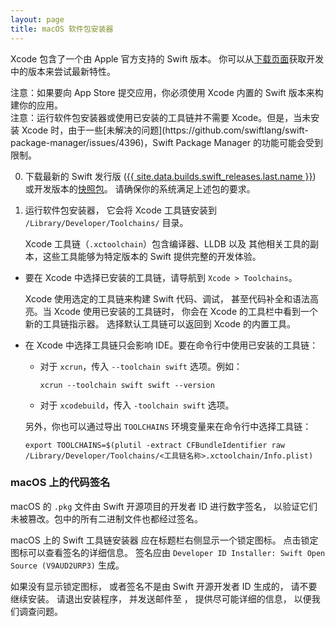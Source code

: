 ```yaml
---
layout: page
title: macOS 软件包安装器
---
```


Xcode 包含了一个由 Apple 官方支持的 Swift 版本。
你可以从[下载页面](/install/macos)获取开发中的版本来尝试最新特性。

<div class="warning" markdown="1">
注意：如果要向 App Store 提交应用，你必须使用 Xcode 内置的 Swift 版本来构建你的应用。
</div>

<div class="warning" markdown="1">
注意：运行软件包安装器或使用已安装的工具链并不需要 Xcode。但是，当未安装 Xcode 时，由于一些[未解决的问题](https://github.com/swiftlang/swift-package-manager/issues/4396)，Swift Package Manager 的功能可能会受到限制。
</div>

0. 下载最新的 Swift 发行版
   ([{{ site.data.builds.swift_releases.last.name }}](/install/macos))
   或开发版本的[快照包](/install/macos/#development-snapshots)。
   请确保你的系统满足上述包的要求。

0. 运行软件包安装器，
   它会将 Xcode 工具链安装到
   `/Library/Developer/Toolchains/` 目录。

   Xcode 工具链（`.xctoolchain`）包含编译器、LLDB 以及
   其他相关工具的副本，这些工具能够为特定版本的 Swift
   提供完整的开发体验。

* 要在 Xcode 中选择已安装的工具链，请导航到 `Xcode > Toolchains`。

  Xcode 使用选定的工具链来构建 Swift 代码、调试，
  甚至代码补全和语法高亮。当 Xcode 使用已安装的工具链时，
  你会在 Xcode 的工具栏中看到一个新的工具链指示器。
  选择默认工具链可以返回到 Xcode 的内置工具。

* 在 Xcode 中选择工具链只会影响 IDE。要在命令行中使用已安装的工具链：
  * 对于 `xcrun`，传入 `--toolchain swift` 选项。例如：

    ~~~ shell
    xcrun --toolchain swift swift --version
    ~~~

  * 对于 `xcodebuild`，传入 `-toolchain swift` 选项。

  另外，你也可以通过导出 `TOOLCHAINS` 环境变量来在命令行中选择工具链：

  ~~~ shell
  export TOOLCHAINS=$(plutil -extract CFBundleIdentifier raw /Library/Developer/Toolchains/<工具链名称>.xctoolchain/Info.plist)
  ~~~


### macOS 上的代码签名

macOS 的 `.pkg` 文件由 Swift 开源项目的开发者 ID 进行数字签名，
以验证它们未被篡改。包中的所有二进制文件也都经过签名。

macOS 上的 Swift 工具链安装器
应在标题栏右侧显示一个锁定图标。
点击锁定图标可以查看签名的详细信息。
签名应由 `Developer ID Installer: Swift Open Source (V9AUD2URP3)` 生成。

<div class="warning" markdown="1">
  如果没有显示锁定图标，
  或者签名不是由 Swift 开源开发者 ID 生成的，
  请不要继续安装。
  请退出安装程序，
  并发送邮件至 <swift-infrastructure@forums.swift.org>，
  提供尽可能详细的信息，
  以便我们调查问题。
</div>
